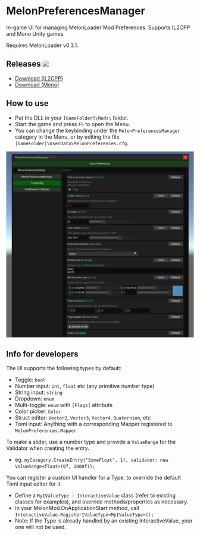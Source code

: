 # MelonPreferencesManager

In-game UI for managing MelonLoader Mod Preferences. Supports IL2CPP and Mono Unity games.

Requires MelonLoader v0.3.1.

## Releases [![](https://img.shields.io/github/release/sinai-dev/MelonPreferencesManager.svg?label=release%20notes)](../../releases/latest)

* [Download (IL2CPP)](https://github.com/sinai-dev/MelonPreferencesManager/releases/latest/download/MelonPrefManager.IL2CPP.zip)
* [Download (Mono)](https://github.com/sinai-dev/MelonPreferencesManager/releases/latest/download/MelonPrefManager.Mono.zip)

## How to use

* Put the DLL in your `[GameFolder]\Mods\` folder.
* Start the game and press `F5` to open the Menu.
* You can change the keybinding under the `MelonPreferencesManager` category in the Menu, or by editing the file `[GameFolder]\UserData\MelonPreferences.cfg`.

[![](img/preview.png)](https://raw.githubusercontent.com/sinai-dev/MelonPreferencesManager/master/img/preview.png)

## Info for developers

The UI supports the following types by default:

* Toggle: `bool`
* Number input: `int`, `float` etc (any primitive number type)
* String input: `string`
* Dropdown: `enum`
* Multi-toggle: `enum` with `[Flags]` attribute
* Color picker: `Color`
* Struct editor: `Vector2`, `Vector3`, `Vector4`, `Quaternion`, etc
* Toml input: Anything with a corresponding Mapper registered to `MelonPreferences.Mapper`.

To make a slider, use a number type and provide a `ValueRange` for the Validator when creating the entry.
* eg. `myCategory.CreateEntry("SomeFloat", 1f, validator: new ValueRange<float>(0f, 1000f));`

You can register a custom UI handler for a Type, to override the default Toml input editor for it.
* Define a `MyIValueType : InteractiveValue` class (refer to existing classes for examples), and override methods/properties as necessary.
* In your MelonMod.OnApplicationStart method, call `InteractiveValue.RegisterIValueType<MyIValueType>();`
* Note: If the Type is already handled by an existing InteractiveValue, your one will not be used.

